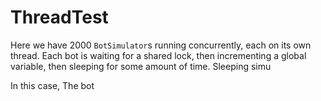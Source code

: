 # ThreadTest

Here we have 2000 `BotSimulator`s running concurrently, each on its own thread. Each bot is waiting for a shared lock, then incrementing a global variable, then sleeping for some amount of time. Sleeping simu

In this case, The bot
